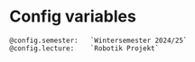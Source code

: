 <!--
author:   Sebastian Zug

email:    sebastian.zug@informatik.tu-freiberg.de

version:  0.0.1
icon: https://upload.wikimedia.org/wikipedia/commons/d/de/Logo_TU_Bergakademie_Freiberg.svg
comment:  This file provides commonly used meta information for all LiaScript courses in the folder

@config.semester:   `3 Quartal 2024`
@config.lecture:    `Grundlagen mobiler Robotik`

-->

# Config variables

```
@config.semester:   `Wintersemester 2024/25`
@config.lecture:    `Robotik Projekt`
```